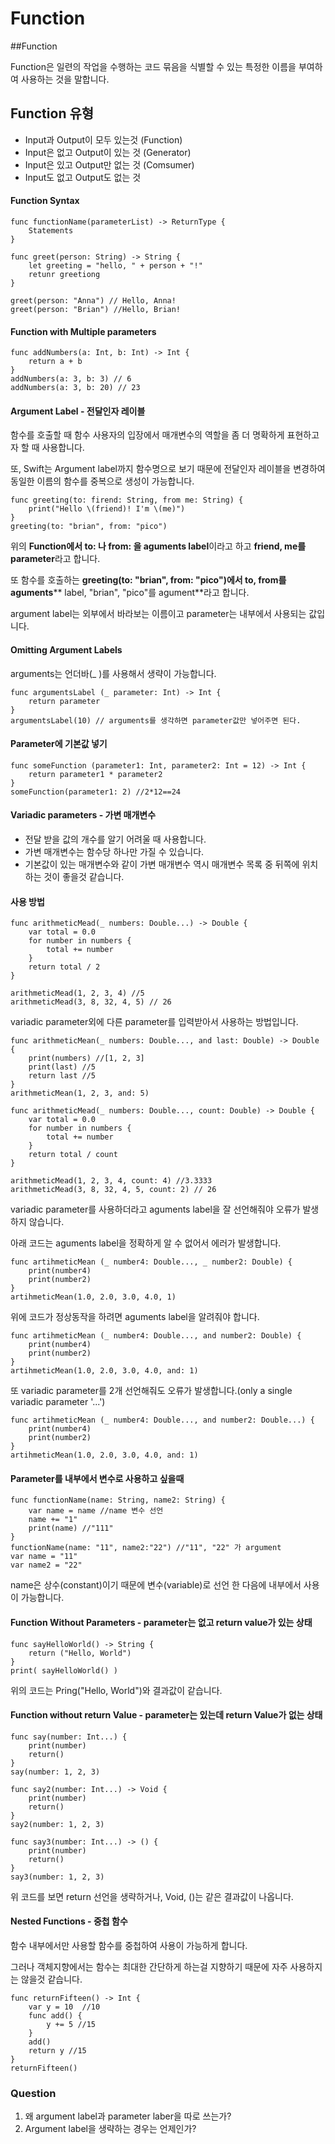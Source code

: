 # Function

##Function


Function은 일련의 작업을 수행하는 코드 묶음을 식별할 수 있는 특정한 이름을 부여하여 사용하는 것을 말합니다.



## Function 유형


- Input과 Output이 모두 있는것 (Function)
- Input은 없고 Output이 있는 것 (Generator)
- Input은 있고 Output만 없는 것 (Comsumer)
- Input도 없고 Output도 없는 것



#### Function Syntax

```
func functionName(parameterList) -> ReturnType {
	Statements
}
```
```
func greet(person: String) -> String {
	let greeting = "hello, " + person + "!"
    retunr greetiong
}

greet(person: "Anna") // Hello, Anna!
greet(person: "Brian") //Hello, Brian!
```



#### Function with Multiple parameters

```
func addNumbers(a: Int, b: Int) -> Int {
    return a + b
}
addNumbers(a: 3, b: 3) // 6
addNumbers(a: 3, b: 20) // 23
```


#### Argument Label - 전달인자 레이블

함수를 호출할 때 함수 사용자의 입장에서 매개변수의 역할을 좀 더 명확하게 표현하고자 할 때 사용합니다.

또, Swift는 Argument label까지 함수명으로 보기 때문에 전달인자 레이블을 변경하여 동일한 이름의 함수를 중복으로 생성이 가능합니다.

```
func greeting(to: firend: String, from me: String) {
	print("Hello \(friend)! I'm \(me)")
}
greeting(to: "brian", from: "pico")
```

위의 **Function에서 to: 나 from: 을 aguments label**이라고 하고 **friend, me를 parameter**라고 합니다. 

또 함수를 호출하는 **greeting(to: "brian", from: "pico")에서 to, from를 aguments**** label, "brian", "pico"를 agument**라고 합니다.

argument label는 외부에서 바라보는 이름이고 parameter는 내부에서 사용되는 값입니다.

#### Omitting Argument Labels

arguments는 언더바(_ )를 사용해서 생략이 가능합니다.
```
func argumentsLabel (_ parameter: Int) -> Int {
	return parameter
}
argumentsLabel(10) // arguments를 생각하면 parameter값만 넣어주면 된다.
```



#### Parameter에 기본값 넣기

```
func someFunction (parameter1: Int, parameter2: Int = 12) -> Int {
	return parameter1 * parameter2 
}
someFunction(parameter1: 2) //2*12==24
```


#### Variadic parameters - 가변 매개변수

- 전달 받을 값의 개수를 알기 어려울 때 사용합니다.
- 가변 매개변수는 함수당 하나만 가질 수 있습니다.
- 기본값이 있는 매개변수와 같이 가변 매개변수 역시 매개변수 목록 중 뒤쪽에 위치하는 것이 좋을것 같습니다.


#### 사용 방법

```
func arithmeticMead(_ numbers: Double...) -> Double {
    var total = 0.0
    for number in numbers {
        total += number
    }
    return total / 2
}

arithmeticMead(1, 2, 3, 4) //5
arithmeticMead(3, 8, 32, 4, 5) // 26
```

variadic parameter외에 다른 parameter를 입력받아서 사용하는 방법입니다.
```
func arithmeticMean(_ numbers: Double..., and last: Double) -> Double {
    print(numbers) //[1, 2, 3]
    print(last) //5
    return last //5
}
arithmeticMean(1, 2, 3, and: 5)
```


```
func arithmeticMead(_ numbers: Double..., count: Double) -> Double {
    var total = 0.0
    for number in numbers {
        total += number
    }
    return total / count
}

arithmeticMead(1, 2, 3, 4, count: 4) //3.3333
arithmeticMead(3, 8, 32, 4, 5, count: 2) // 26
```

variadic parameter를 사용하더라고 aguments label을 잘 선언해줘야 오류가 발생하지 않습니다.

아래 코드는 aguments label을 정확하게 알 수 없어서 에러가 발생합니다.

```
func artihmeticMean (_ number4: Double..., _ number2: Double) {
    print(number4)
    print(number2)
}
artihmeticMean(1.0, 2.0, 3.0, 4.0, 1)
```
위에 코드가 정상동작을 하려면 aguments label을 알려줘야 합니다.
```
func artihmeticMean (_ number4: Double..., and number2: Double) {
    print(number4)
    print(number2)
}
artihmeticMean(1.0, 2.0, 3.0, 4.0, and: 1)
```
또 variadic parameter를 2개 선언해줘도 오류가 발생합니다.(only a single variadic parameter '...')
```
func artihmeticMean (_ number4: Double..., and number2: Double...) {
    print(number4)
    print(number2)
}
artihmeticMean(1.0, 2.0, 3.0, 4.0, and: 1)
```


#### Parameter를 내부에서 변수로 사용하고 싶을때

```
func functionName(name: String, name2: String) {
    var name = name //name 변수 선언
    name += "1" 
    print(name) //"111"
}
functionName(name: "11", name2:"22") //"11", "22" 가 argument
var name = "11"
var name2 = "22"
```
name은 상수(constant)이기 때문에 변수(variable)로 선언 한 다음에 내부에서 사용이 가능합니다.


  
  
  
#### Function Without Parameters - parameter는 없고 return value가 있는 상태

```
func sayHelloWorld() -> String {
	return ("Hello, World")
}
print( sayHelloWorld() )
```
위의 코드는 Pring("Hello, World")와 결과값이 같습니다.

#### Function without return Value - parameter는 있는데 return Value가 없는 상태

```
func say(number: Int...) {
    print(number)
    return()
}
say(number: 1, 2, 3)
```
```
func say2(number: Int...) -> Void {
    print(number)
    return()
}
say2(number: 1, 2, 3)
```
```
func say3(number: Int...) -> () {
    print(number)
    return()
}
say3(number: 1, 2, 3)
```
위 코드를 보면 return 선언을 생략하거나, Void, ()는 같은 결과값이 나옵니다.

#### Nested Functions - 중첩 함수
함수 내부에서만 사용할 함수를 중첩하여 사용이 가능하게 합니다.

그러나 객체지향에서는 함수는 최대한 간단하게 하는걸 지향하기 때문에 자주 사용하지는 않을것 같습니다.

```
func returnFifteen() -> Int {
    var y = 10  //10
    func add() {
        y += 5 //15
    }
    add() 
    return y //15
}
returnFifteen()
```

### Question
1. 왜 argument label과 parameter laber을 따로 쓰는가?
2. Argument label을 생략하는 경우는 언제인가?













